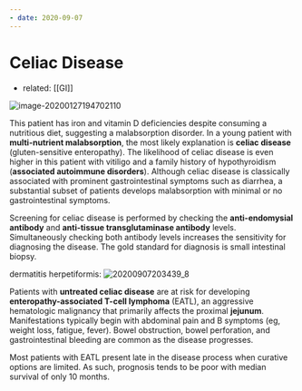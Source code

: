 ```yaml
---
- date: 2020-09-07
---
```


# Celiac Disease

- related: [[GI]]

<!-- celiac disease sx, dx -->

![image-20200127194702110](https://photos.thisispiggy.com/file/wikiFiles/image-20200127194702110.png)

This patient has iron and vitamin D deficiencies despite consuming a nutritious diet, suggesting a malabsorption disorder. In a young patient with **multi-nutrient malabsorption**, the most likely explanation is **celiac disease** (gluten-sensitive enteropathy). The likelihood of celiac disease is even higher in this patient with vitiligo and a family history of hypothyroidism (**associated autoimmune disorders**). Although celiac disease is classically associated with prominent gastrointestinal symptoms such as diarrhea, a substantial subset of patients develops malabsorption with minimal or no gastrointestinal symptoms.

Screening for celiac disease is performed by checking the **anti-endomysial antibody** and **anti-tissue transglutaminase antibody** levels. Simultaneously checking both antibody levels increases the sensitivity for diagnosing the disease. The gold standard for diagnosis is small intestinal biopsy.

dermatitis herpetiformis:
![20200907203439_8](https://photos.thisispiggy.com/file/wikiFiles/20200907203439_8.png)

<!-- celiac disease complications -->

Patients with **untreated celiac disease** are at risk for developing **enteropathy-associated T-cell lymphoma** (EATL), an aggressive hematologic malignancy that primarily affects the proximal **jejunum**.  Manifestations typically begin with abdominal pain and B symptoms (eg, weight loss, fatigue, fever).  Bowel obstruction, bowel perforation, and gastrointestinal bleeding are common as the disease progresses.

Most patients with EATL present late in the disease process when curative options are limited.  As such, prognosis tends to be poor with median survival of only 10 months.
